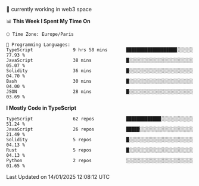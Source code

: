 🔭 currently working in web3 space

<!--START_SECTION:waka-->
📊 **This Week I Spent My Time On** 

```text
🕑︎ Time Zone: Europe/Paris

💬 Programming Languages: 
TypeScript               9 hrs 58 mins       ███████████████████░░░░░░   77.93 % 
JavaScript               38 mins             █░░░░░░░░░░░░░░░░░░░░░░░░   05.07 % 
Solidity                 36 mins             █░░░░░░░░░░░░░░░░░░░░░░░░   04.70 % 
Bash                     30 mins             █░░░░░░░░░░░░░░░░░░░░░░░░   04.00 % 
JSON                     28 mins             █░░░░░░░░░░░░░░░░░░░░░░░░   03.69 % 
```

**I Mostly Code in TypeScript** 

```text
TypeScript               62 repos            █████████████░░░░░░░░░░░░   51.24 % 
JavaScript               26 repos            █████░░░░░░░░░░░░░░░░░░░░   21.49 % 
Solidity                 5 repos             █░░░░░░░░░░░░░░░░░░░░░░░░   04.13 % 
Rust                     5 repos             █░░░░░░░░░░░░░░░░░░░░░░░░   04.13 % 
Python                   2 repos             ░░░░░░░░░░░░░░░░░░░░░░░░░   01.65 % 
```




 Last Updated on 14/01/2025 12:08:12 UTC
<!--END_SECTION:waka-->
